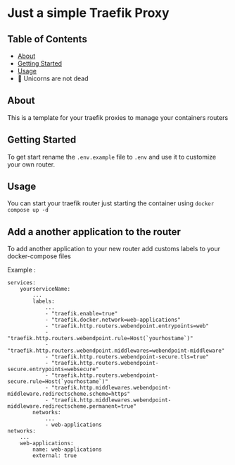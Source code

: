 # Just a simple Traefik Proxy

## Table of Contents

- [About](#about)
- [Getting Started](#getting_started)
- [Usage](#usage)
- 🦄 Unicorns are not dead

## About <a name = "about"></a>

This is a template for your traefik proxies to manage your containers routers

## Getting Started <a name = "getting_started"></a>

To get start rename the `.env.example` file to `.env` and use it to customize your own router.

## Usage <a name = "usage"></a>

You can start your traefik router just starting the container using
`docker compose up -d`

## Add a another application to the router

To add another application to your new router add customs labels to your docker-compose files

Example :
```
services:
    yourserviceName:
        ...
        labels:
            ...
            - "traefik.enable=true"
            - "traefik.docker.network=web-applications"
            - "traefik.http.routers.webendpoint.entrypoints=web"
            - "traefik.http.routers.webendpoint.rule=Host(`yourhostame`)"
            - "traefik.http.routers.webendpoint.middlewares=webendpoint-middleware"
            - "traefik.http.routers.webendpoint-secure.tls=true"
            - "traefik.http.routers.webendpoint-secure.entrypoints=websecure"
            - "traefik.http.routers.webendpoint-secure.rule=Host(`yourhostame`)"
            - "traefik.http.middlewares.webendpoint-middleware.redirectscheme.scheme=https"
            - "traefik.http.middlewares.webendpoint-middleware.redirectscheme.permanent=true"
        networks:
            ...
            - web-applications
networks:
    ...
    web-applications:
        name: web-applications
        external: true
```
            
